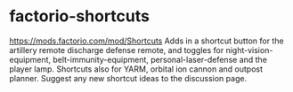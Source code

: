 # factorio-shortcuts
https://mods.factorio.com/mod/Shortcuts
Adds in a shortcut button for the artillery remote discharge defense remote, and toggles for night-vision-equipment, belt-immunity-equipment, personal-laser-defense and the player lamp. Shortcuts also for YARM, orbital ion cannon and outpost planner. Suggest any new shortcut ideas to the discussion page.